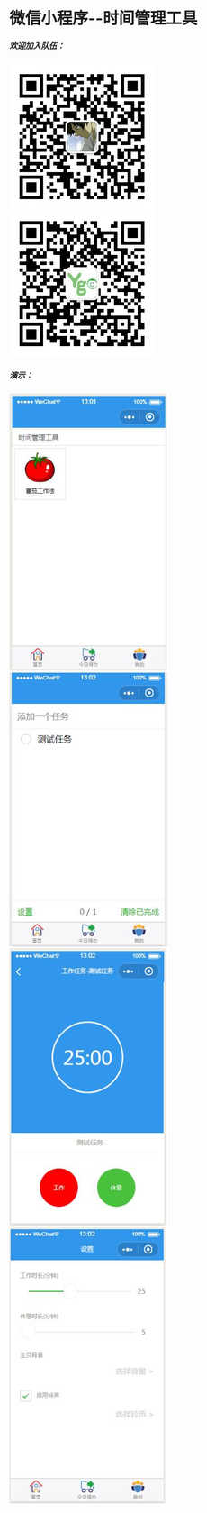 # 微信小程序--时间管理工具
##### 欢迎加入队伍：
![](./images/profile.jpg)
![](./images/qrcode_for_gh_a5ec862d4028_258.jpg)


##### 演示：
![](./images/timer/view-index.jpg)
![](./images/timer/view-todo.jpg)
![](./images/timer/view-task.jpg)
![](./images/timer/view-setting.jpg)
